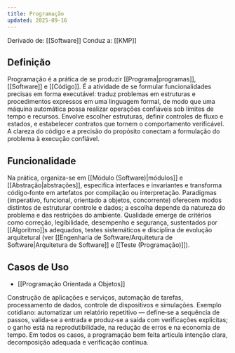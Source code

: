 ```yaml
---
title: Programação
updated: 2025-09-16
---
```

Derivado de: [[Software]]
Conduz a: [[KMP]]

## Definição

Programação é a prática de se produzir [[Programa|programas]], [[Software]] e [[Código]]. É a atividade de se formular funcionalidades precisas em forma executável: traduz problemas em estruturas e procedimentos expressos em uma linguagem formal, de modo que uma máquina automática possa realizar operações confiáveis sob limites de tempo e recursos. Envolve escolher estruturas, definir controles de fluxo e estados, e estabelecer contratos que tornem o comportamento verificável. A clareza do código e a precisão do propósito conectam a formulação do problema à execução confiável.

## Funcionalidade

Na prática, organiza-se em [[Módulo (Software)|módulos]] e [[Abstração|abstrações]], especifica interfaces e invariantes e transforma código‑fonte em artefatos por compilação ou interpretação. Paradigmas (imperativo, funcional, orientado a objetos, concorrente) oferecem modos distintos de estruturar controle e dados; a escolha depende da natureza do problema e das restrições do ambiente. Qualidade emerge de critérios como correção, legibilidade, desempenho e segurança, sustentados por [[Algoritmo]]s adequados, testes sistemáticos e disciplina de evolução arquitetural (ver [[Engenharia de Software/Arquitetura de Software|Arquitetura de Software]] e [[Teste (Programação)]]).

## Casos de Uso

* [[Programação Orientada a Objetos]]

Construção de aplicações e serviços, automação de tarefas, processamento de dados, controle de dispositivos e simulações. Exemplo cotidiano: automatizar um relatório repetitivo — define‑se a sequência de passos, valida‑se a entrada e produz‑se a saída com verificações explícitas; o ganho está na reprodutibilidade, na redução de erros e na economia de tempo. Em todos os casos, a programação bem feita articula intenção clara, decomposição adequada e verificação contínua.
